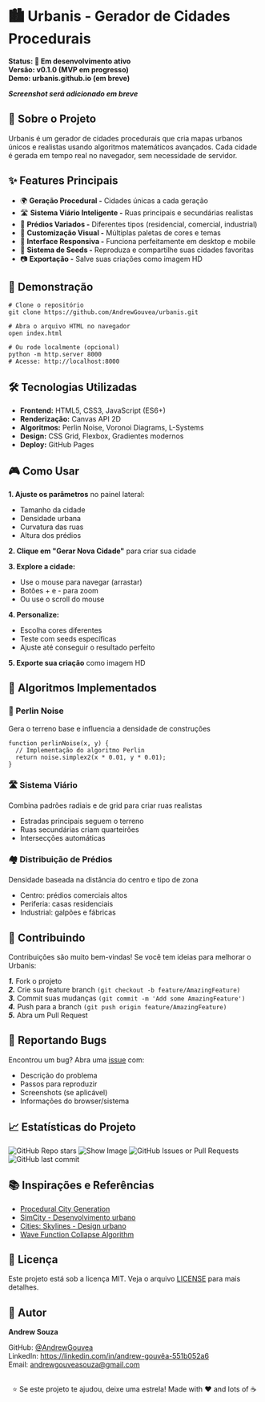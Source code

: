 # 🏙️ Urbanis - Gerador de Cidades Procedurais

**Status: 🚧 Em desenvolvimento ativo**
<br>
**Versão: v0.1.0 (MVP em progresso)**
<br>
**Demo: urbanis.github.io (em breve)**
<br>

***Screenshot será adicionado em breve***
<br>

## 🎯 Sobre o Projeto
Urbanis é um gerador de cidades procedurais que cria mapas urbanos únicos e realistas usando algoritmos matemáticos avançados. Cada cidade é gerada em tempo real no navegador, sem necessidade de servidor.

## ✨ Features Principais

* 🌍 **Geração Procedural -** Cidades únicas a cada geração
* 🛣️ **Sistema Viário Inteligente -** Ruas principais e secundárias realistas
* 🏢 **Prédios Variados -** Diferentes tipos (residencial, comercial, industrial)
* 🎨 **Customização Visual -** Múltiplas paletas de cores e temas
* 📱 **Interface Responsiva -** Funciona perfeitamente em desktop e mobile
* 🔄 **Sistema de Seeds -** Reproduza e compartilhe suas cidades favoritas
* 📷 **Exportação -** Salve suas criações como imagem HD

## 🚀 Demonstração
```bash<br>
# Clone o repositório
git clone https://github.com/AndrewGouvea/urbanis.git

# Abra o arquivo HTML no navegador
open index.html

# Ou rode localmente (opcional)
python -m http.server 8000
# Acesse: http://localhost:8000
```

## 🛠️ Tecnologias Utilizadas

* __Frontend:__ HTML5, CSS3, JavaScript (ES6+)
* __Renderização:__ Canvas API 2D
* __Algoritmos:__ Perlin Noise, Voronoi Diagrams, L-Systems
* __Design:__ CSS Grid, Flexbox, Gradientes modernos
* __Deploy:__ GitHub Pages

## 🎮 Como Usar

**1. Ajuste os parâmetros** no painel lateral:

* Tamanho da cidade
* Densidade urbana
* Curvatura das ruas
* Altura dos prédios


**2. Clique em "Gerar Nova Cidade"** para criar sua cidade

**3. Explore a cidade:**

* Use o mouse para navegar (arrastar)
* Botões + e - para zoom
* Ou use o scroll do mouse

**4. Personalize:**

* Escolha cores diferentes
* Teste com seeds específicas
* Ajuste até conseguir o resultado perfeito

**5. Exporte sua criação** como imagem HD

## 🧮 Algoritmos Implementados
### 🌊 Perlin Noise
Gera o terreno base e influencia a densidade de construções
```javascript// Exemplo simplificado
function perlinNoise(x, y) {
  // Implementação do algoritmo Perlin
  return noise.simplex2(x * 0.01, y * 0.01);
}
```
### 🛣️ Sistema Viário
Combina padrões radiais e de grid para criar ruas realistas

* Estradas principais seguem o terreno
* Ruas secundárias criam quarteirões
* Intersecções automáticas

### 🏘️ Distribuição de Prédios
Densidade baseada na distância do centro e tipo de zona

* Centro: prédios comerciais altos
* Periferia: casas residenciais
* Industrial: galpões e fábricas

## 🤝 Contribuindo
Contribuições são muito bem-vindas! Se você tem ideias para melhorar o Urbanis:

***1.*** Fork o projeto
<br>
***2.*** Crie sua feature branch ```(git checkout -b feature/AmazingFeature)```
<br>
***3.*** Commit suas mudanças ```(git commit -m 'Add some AmazingFeature')```
<br>
***4.*** Push para a branch ```(git push origin feature/AmazingFeature)```
<br>
***5.*** Abra um Pull Request

## 🐛 Reportando Bugs
Encontrou um bug? Abra uma [issue](https://github.com/AndrewGouvea/urbanis/issues) com:

* Descrição do problema
* Passos para reproduzir
* Screenshots (se aplicável)
* Informações do browser/sistema

## 📈 Estatísticas do Projeto

![GitHub Repo stars](https://img.shields.io/github/stars/AndrewGouvea/urbanis?style=plastic&labelColor=%23555555&color=%2397c900) ![Show Image](https://img.shields.io/github/forks/AndrewGouvea/urbanis?style=plastic&labelColor=%23555555&color=%2397c900) ![GitHub Issues or Pull Requests](https://img.shields.io/github/issues/AndrewGouvea/urbanis?labelColor=%23555555&color=%2397c900) ![GitHub last commit](https://img.shields.io/github/last-commit/AndrewGouvea/urbanis?labelColor=%23555555&color=%2397c900)


## 📚 Inspirações e Referências

* [Procedural City Generation](https://github.com/topics/procedural-generation)
* [SimCity - Desenvolvimento urbano](https://www.ea.com/pt-br/games/simcity)
* [Cities: Skylines - Design urbano](https://www.paradoxinteractive.com/games/cities-skylines-ii/about)
* [Wave Function Collapse Algorithm](https://github.com/mxgmn/WaveFunctionCollapse)

## 📄 Licença
Este projeto está sob a licença MIT. Veja o arquivo [LICENSE](https://github.com/AndrewGouvea/urbanis/blob/main/LICENSE) para mais detalhes.

## 👤 Autor
**Andrew Souza**

GitHub: [@AndrewGouvea](https://github.com/AndrewGouvea)<br>
LinkedIn: https://linkedin.com/in/andrew-gouvêa-551b052a6<br>
Email: andrewgouveasouza@gmail.com<br>
<br>

<div align="center">
⭐ Se este projeto te ajudou, deixe uma estrela!
Made with ❤️ and lots of ☕
</div>
